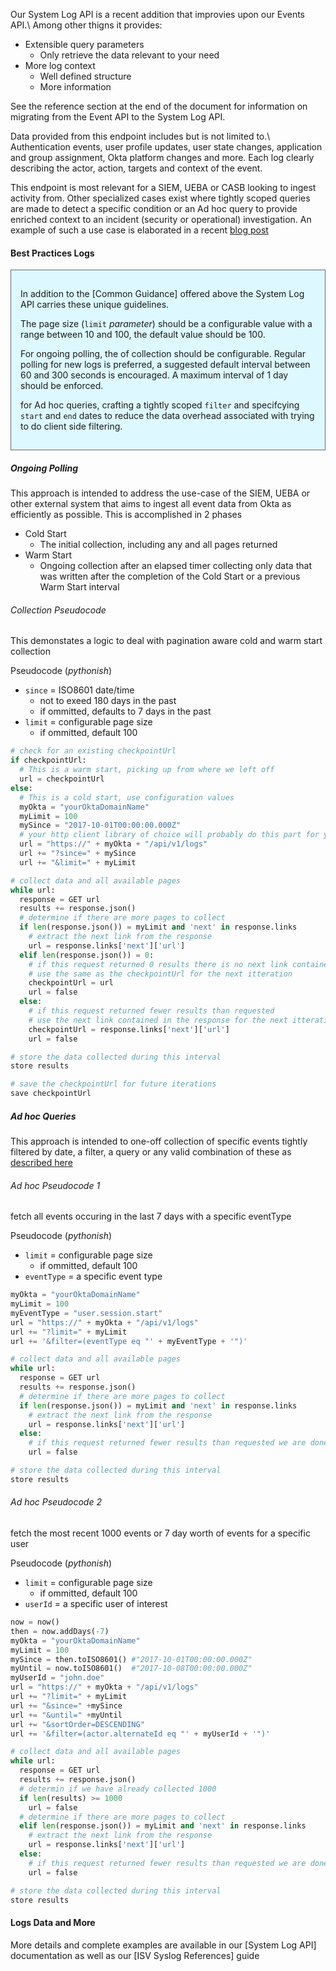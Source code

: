 
Our System Log API is a recent addition that improvies upon our Events API.\\
Among other thigns it provides:

+ Extensible query parameters
  + Only retrieve the data relevant to your need
+ More log context
  + Well defined structure
  + More information

See the reference section at the end of the document for information on migrating from the Event API to the System Log API.

Data provided from this endpoint includes but is not limited to.\\
Authentication events, user profile updates, user state changes, application and group assignment, Okta platform changes and more.  Each log clearly describing the actor, action, targets and context of the event.

This endpoint is most relevant for a SIEM, UEBA or CASB looking to ingest activity from. Other specialized cases exist where tightly scoped queries are made to detect a specific condition or an Ad hoc query to provide enriched context to an incident (security or operational) investigation. An example of such a use case is elaborated in a recent [blog post](/blog/2017/10/17/add-the-power-of-webhooks-to-your-app-with-oktas-system-log)

#### Best Practices Logs

<div style="border: 1px solid #626b6d; background-color: #ddf8ff; padding-left: 15px; padding-right: 15px; padding-bottom: 15px; padding-top: 15px">

In addition to the [Common Guidance] offered above the System Log API carries these unique guidelines.

The page size (`limit` _parameter_) should be a configurable value with a range between 10 and 100, the default value should be 100.

For ongoing polling, the of collection should be configurable. Regular polling for new logs is preferred, a suggested default interval between 60 and 300 seconds is encouraged. A maximum interval of 1 day should be enforced.

for Ad hoc queries, crafting a tightly scoped `filter` and specifcying `start` and `end` dates to reduce the data overhead associated with trying to do client side filtering.

</div>

##### Ongoing Polling

This approach is intended to address the use-case of the SIEM, UEBA or other external system that aims to ingest all event data from Okta as efficiently as possible.  This is accomplished in 2 phases

+ Cold Start
  + The initial collection, including any and all pages returned
+ Warm Start
  + Ongoing collection after an elapsed timer collecting only data that was written after the completion of the Cold Start or a previous Warm Start interval

###### Collection Pseudocode

This demonstates a logic to deal with pagination aware cold and warm start collection

Pseudocode (_pythonish_)

+ `since` = ISO8601 date/time
  + not to exeed 180 days in the past
  + if ommitted, defaults to 7 days in the past
+ `limit` = configurable page size
  + if ommitted, default 100

```python
# check for an existing checkpointUrl
if checkpointUrl:
  # This is a warm start, picking up from where we left off
  url = checkpointUrl
else:
  # This is a cold start, use configuration values
  myOkta = "yourOktaDomainName"
  myLimit = 100
  mySince = "2017-10-01T00:00:00.000Z"
  # your http client library of choice will probably do this part for you
  url = "https://" + myOkta + "/api/v1/logs"
  url += "?since=" + mySince
  url += "&limit=" + myLimit

# collect data and all available pages
while url:
  response = GET url
  results += response.json()
  # determine if there are more pages to collect
  if len(response.json()) = myLimit and 'next' in response.links
    # extract the next link from the response
    url = response.links['next']['url']
  elif len(response.json()) = 0:
    # if this request returned 0 results there is no next link contained
    # use the same as the checkpointUrl for the next itteration
    checkpointUrl = url
    url = false
  else:
    # if this request returned fewer results than requested
    # use the next link contained in the response for the next itteration
    checkpointUrl = response.links['next']['url']
    url = false

# store the data collected during this interval
store results

# save the checkpointUrl for future iterations
save checkpointUrl
```

##### Ad hoc Queries

This approach is intended to one-off collection of specific events tightly filtered by date, a filter, a query or any valid combination of these as [described here](/docs/api/resources/system_log#list-events)

###### Ad hoc Pseudocode 1

fetch all events occuring in the last 7 days with a specific eventType

Pseudocode (_pythonish_)

+ `limit` = configurable page size
  + if ommitted, default 100
+ `eventType` = a specific event type

```python
myOkta = "yourOktaDomainName"
myLimit = 100
myEventType = "user.session.start"
url = "https://" + myOkta + "/api/v1/logs"
url += "?limit=" + myLimit
url += '&filter=(eventType eq "' + myEventType + '")'

# collect data and all available pages
while url:
  response = GET url
  results += response.json()
  # determine if there are more pages to collect
  if len(response.json()) = myLimit and 'next' in response.links
    # extract the next link from the response
    url = response.links['next']['url']
  else:
    # if this request returned fewer results than requested we are done
    url = false

# store the data collected during this interval
store results
```

###### Ad hoc Pseudocode 2

fetch the most recent 1000 events or 7 day worth of events for a specific user

Pseudocode (_pythonish_)

+ `limit` = configurable page size
  + if ommitted, default 100
+ `userId` = a specific user of interest

```python
now = now()
then = now.addDays(-7)
myOkta = "yourOktaDomainName"
myLimit = 100
mySince = then.toISO8601() #"2017-10-01T00:00:00.000Z"
myUntil = now.toISO8601()  #"2017-10-08T00:00:00.000Z"
myUserId = "john.doe"
url = "https://" + myOkta + "/api/v1/logs"
url += "?limit=" + myLimit
url += "&since=" +mySince
url += "&until=" +myUntil
url += "&sortOrder=DESCENDING"
url += '&filter=(actor.alternateId eq "' + myUserId + '")'

# collect data and all available pages
while url:
  response = GET url
  results += response.json()
  # determin if we have already collected 1000
  if len(results) >= 1000
    url = false
  # determine if there are more pages to collect
  elif len(response.json()) = myLimit and 'next' in response.links
    # extract the next link from the response
    url = response.links['next']['url']
  else:
    # if this request returned fewer results than requested we are done
    url = false

# store the data collected during this interval
store results
```

#### Logs Data and More

More details and complete examples are available in our [System Log API] documentation as well as our [ISV Syslog References] guide

